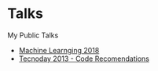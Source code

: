 # Talks

My Public Talks

- [Machine Learnging 2018](http://cesarmiquel.github.io/talks/ml-2018-slides/talk.html)
- [Tecnoday 2013 - Code Recomendations](http://cesarmiquel.github.io/talks/code-complete-slides/talk.html)
